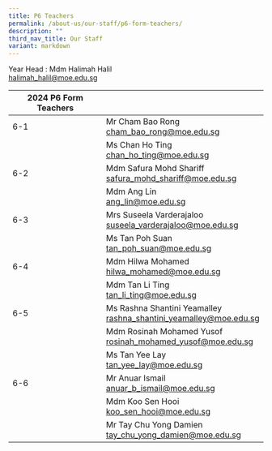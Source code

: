 ```yaml
---
title: P6 Teachers
permalink: /about-us/our-staff/p6-form-teachers/
description: ""
third_nav_title: Our Staff
variant: markdown
---
```

Year Head : Mdm Halimah Halil
<br>
<a href="mailto:halimah_halil@moe.edu.sg">halimah_halil@moe.edu.sg</a>
<br>

|2024 P6 Form Teachers  | |
| -------- | -------- |
| 6-1     | Mr Cham Bao Rong    <br><a href="mailto:cham_bao_rong@moe.edu.sg">cham_bao_rong@moe.edu.sg</a>     |      |
|     | Ms Chan Ho Ting     <br> <a href="mailto:chan_ho_ting@moe.edu.sg">chan_ho_ting@moe.edu.sg</a>    |    |
| 6-2     | Mdm Safura Mohd Shariff    <br> <a href="mailto:safura_mohd_shariff@moe.edu.sg">safura_mohd_shariff@moe.edu.sg</a>     |      |
|      | Mdm Ang Lin <br> <a href="mailto:">ang_lin@moe.edu.sg</a>     |   |
| 6-3    | Mrs Suseela Varderajaloo    <br> <a href="mailto:suseela_varderajaloo@moe.edu.sg">suseela_varderajaloo@moe.edu.sg</a>  |      |
|     | Ms Tan Poh Suan  <br> <a href="mailto:tan_poh_suan@moe.edu.sg">tan_poh_suan@moe.edu.sg</a>     |     |
| 6-4     | Mdm Hilwa Mohamed    <br> <a href="mailto:hilwa_mohamed@moe.edu.sg">hilwa_mohamed@moe.edu.sg</a>    |     |
|      | Mdm Tan Li Ting     <br> <a href="mailto:tan_li_ting@moe.edu.sg">tan_li_ting@moe.edu.sg</a>     |      |
| 6-5     | Ms Rashna Shantini Yeamalley   <br> <a href="mailto:rashna_shantini_yeamalley@moe.edu.sg">rashna_shantini_yeamalley@moe.edu.sg</a>  |      |
|      | Mdm Rosinah Mohamed Yusof   <br><a href="mailto:rosinah_mohamed_yusof@moe.edu.sg">rosinah_mohamed_yusof@moe.edu.sg</a>      |      |
|      | Ms Tan Yee Lay  <br> <a href="mailto:tan_yee_lay@moe.edu.sg">tan_yee_lay@moe.edu.sg</a>      |      |
|6-6      | Mr Anuar Ismail   <br> <a href="mailto:anuar_b_ismail@moe.edu.sg">anuar_b_ismail@moe.edu.sg</a>   |      |
|      | Mdm Koo Sen Hooi   <br> <a href="mailto:koo_sen_hooi@moe.edu.sg">koo_sen_hooi@moe.edu.sg</a><a>   |      |
|      | Mr Tay Chu Yong Damien   <br></a><a href="mailto:tay_chu_yong_damien@moe.edu.sg">tay_chu_yong_damien@moe.edu.sg</a> | |